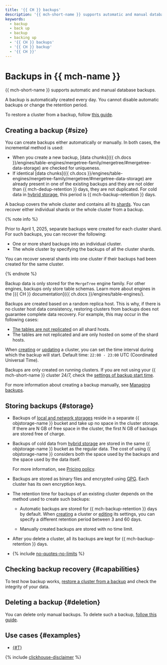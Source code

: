 ```yaml
---
title: '{{ CH }} backups'
description: '{{ mch-short-name }} supports automatic and manual database backups. Backups take up space in the storage allocated to the cluster. Backups are automatically created every day.'
keywords:
  - backup
  - back up
  - backup
  - backing up
  - '{{ CH }} backups'
  - '{{ CH }} backup'
  - '{{ CH }}'
---
```


# Backups in {{ mch-name }}

{{ mch-short-name }} supports automatic and manual database backups.

A backup is automatically created every day. You cannot disable automatic backups or change the retention period.

To restore a cluster from a backup, follow [this guide](../operations/cluster-backups.md#restore).

## Creating a backup {#size}

You can create backups either automatically or manually. In both cases, the incremental method is used:

* When you create a new backup, [data chunks]({{ ch.docs }}/engines/table-engines/mergetree-family/mergetree/#mergetree-data-storage) are checked for uniqueness.
* If identical [data chunks]({{ ch.docs }}/engines/table-engines/mergetree-family/mergetree/#mergetree-data-storage) are already present in one of the existing backups and they are not older than {{ mch-dedup-retention }} days, they are not duplicated. For cold data in [hybrid storage](storage.md#hybrid-storage-features), this period is {{ mch-backup-retention }} days.

A backup covers the whole cluster and contains all its [shards](./sharding.md). You can recover either individual shards or the whole cluster from a backup.

{% note info %}

Prior to April 1, 2025, separate backups were created for each cluster shard. For such backups, you can recover the following:

* One or more shard backups into an individual cluster.
* The whole cluster by specifying the backups of all the cluster shards.

You can recover several shards into one cluster if their backups had been created for the same cluster.

{% endnote %}

Backup data is only stored for the `MergeTree` engine family. For other engines, backups only store table schemas. Learn more about engines in the [{{ CH }} documentation]({{ ch.docs }}/engines/table-engines/).

Backups are created based on a random replica host. This is why, if there is no cluster host data consistency, restoring clusters from backups does not guarantee complete data recovery. For example, this may occur in the following cases:

* [The tables are not replicated](replication.md#replicated-tables) on all shard hosts.
* The tables are not replicated and are only hosted on some of the shard hosts.

When [creating](../operations/cluster-create.md) or [updating](../operations/update.md#change-additional-settings) a cluster, you can set the time interval during which the backup will start. Default time: `22:00 - 23:00` UTC (Coordinated Universal Time).

Backups are only created on running clusters. If you are not using your {{ mch-short-name }} cluster 24/7, check the [settings of backup start time](../operations/update.md#change-additional-settings).

For more information about creating a backup manually, see [Managing backups](../operations/cluster-backups.md).

## Storing backups {#storage}

* Backups of [local and network storages](storage.md) reside in a separate {{ objstorage-name }} bucket and take up no space in the cluster storage. If there are N GB of free space in the cluster, the first N GB of backups are stored free of charge.

* Backups of cold data from [hybrid storage](storage.md#hybrid-storage-features) are stored in the same {{ objstorage-name }} bucket as the regular data. The cost of using {{ objstorage-name }} considers both the space used by the backups and the space used by the data itself.

    For more information, see [Pricing policy](../pricing.md#rules-storage).

* Backups are stored as binary files and encrypted using [GPG](https://en.wikipedia.org/wiki/GNU_Privacy_Guard). Each cluster has its own encryption keys.

* The retention time for backups of an existing cluster depends on the method used to create such backups:

    * Automatic backups are stored for {{ mch-backup-retention }} days by default. When [creating](../operations/cluster-create.md) a cluster or [editing](../operations/update.md#change-additional-settings) its settings, you can specify a different retention period between 3 and 60 days.

    * Manually created backups are stored with no time limit.

* After you delete a cluster, all its backups are kept for {{ mch-backup-retention }} days.

* {% include [no-quotes-no-limits](../../_includes/mdb/backups/no-quotes-no-limits.md) %}

## Checking backup recovery {#capabilities}

To test how backup works, [restore a cluster from a backup](../operations/cluster-backups.md) and check the integrity of your data.

## Deleting a backup {#deletion}

You can delete only manual backups. To delete such a backup, [follow this guide](../operations/cluster-backups.md#delete-backup).

## Use cases {#examples}

* [{#T}](../operations/cluster-backups.md)

{% include [clickhouse-disclaimer](../../_includes/clickhouse-disclaimer.md) %}